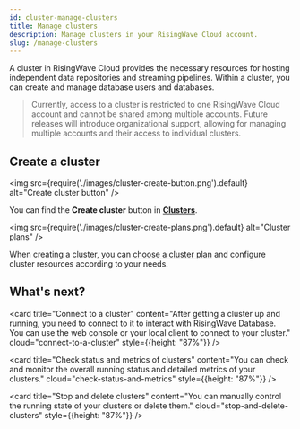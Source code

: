 ```yaml
---
id: cluster-manage-clusters
title: Manage clusters
description: Manage clusters in your RisingWave Cloud account.
slug: /manage-clusters
---
```



A cluster in RisingWave Cloud provides the necessary resources for hosting independent data repositories and streaming pipelines. Within a cluster, you can create and manage database users and databases.

> Currently, access to a cluster is restricted to one RisingWave Cloud account and cannot be shared among multiple accounts. Future releases will introduce organizational support, allowing for managing multiple accounts and their access to individual clusters.
> 

## Create a cluster

<grid
 container
 direction="row"
 spacing="15"
 justifyContent="space-between"
 justifyItems="stretch"
 alignItems="baseline">

 <grid item xs={6} md={6}>

  <img
    src={require('./images/cluster-create-button.png').default}
    alt="Create cluster button"
  />

  You can find the **Create cluster** button in [**Clusters**](https://risingwave.cloud/clusters/).

 </grid>

 <grid item xs={6} sm={6} md={6}>

  <img
    src={require('./images/cluster-create-plans.png').default}
    alt="Cluster plans"
  />

  When creating a cluster, you can [choose a cluster plan](cluster-choose-a-cluster-plan.md) and configure cluster resources according to your needs.

 </grid>

</grid>


## What's next?

<grid
 container
 direction="row"
 spacing="15"
 justifyContent="space-between"
 justifyItems="stretch"
 alignItems="stretch">

<grid item xs={12} sm={6} md={4}>

<card
title="Connect to a cluster"
content="After getting a cluster up and running, you need to connect to it to interact with RisingWave Database. You can use the web console or your local client to connect to your cluster."
cloud="connect-to-a-cluster"
style={{height: "87%"}}
/>

</grid>

<grid item xs={12} sm={6} md={4}>

<card
title="Check status and metrics of clusters"
content="You can check and monitor the overall running status and detailed metrics of your clusters."
cloud="check-status-and-metrics"
style={{height: "87%"}}
/>
  
</grid>

<grid item xs={12} sm={6} md={4}>

<card
title="Stop and delete clusters"
content="You can manually control the running state of your clusters or delete them."
cloud="stop-and-delete-clusters"
style={{height: "87%"}}
/>
  
</grid>

</grid>

